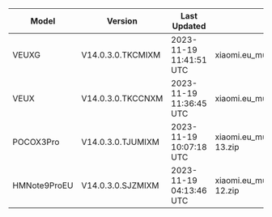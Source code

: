 | Model | Version | Last Updated | File Name | Size | Download Link |
| ---- | ---- | ---- | ---- | ---- | ---- |
| VEUXG | V14.0.3.0.TKCMIXM | 2023-11-19 11:41:51 UTC | xiaomi.eu_multi_VEUXG_V14.0.3.0.TKCMIXM_v14-13.zip | 4.2 GB | [SourceForge](https://sourceforge.net/projects/xiaomi-eu-multilang-miui-roms/files/xiaomi.eu/MIUI-STABLE-RELEASES/MIUIv14/xiaomi.eu_multi_VEUXG_V14.0.3.0.TKCMIXM_v14-13.zip/download) |
| VEUX | V14.0.3.0.TKCCNXM | 2023-11-19 11:36:45 UTC | xiaomi.eu_multi_VEUX_V14.0.3.0.TKCCNXM_v14-13.zip | 4.2 GB | [SourceForge](https://sourceforge.net/projects/xiaomi-eu-multilang-miui-roms/files/xiaomi.eu/MIUI-STABLE-RELEASES/MIUIv14/xiaomi.eu_multi_VEUX_V14.0.3.0.TKCCNXM_v14-13.zip/download) |
| POCOX3Pro | V14.0.3.0.TJUMIXM | 2023-11-19 10:07:18 UTC | xiaomi.eu_multi_POCOX3Pro_V14.0.3.0.TJUMIXM_v14-13.zip | 4.0 GB | [SourceForge](https://sourceforge.net/projects/xiaomi-eu-multilang-miui-roms/files/xiaomi.eu/MIUI-STABLE-RELEASES/MIUIv14/xiaomi.eu_multi_POCOX3Pro_V14.0.3.0.TJUMIXM_v14-13.zip/download) |
| HMNote9ProEU | V14.0.3.0.SJZMIXM | 2023-11-19 04:13:46 UTC | xiaomi.eu_multi_HMNote9ProEU_V14.0.3.0.SJZMIXM_v14-12.zip | 3.6 GB | [SourceForge](https://sourceforge.net/projects/xiaomi-eu-multilang-miui-roms/files/xiaomi.eu/MIUI-STABLE-RELEASES/MIUIv14/xiaomi.eu_multi_HMNote9ProEU_V14.0.3.0.SJZMIXM_v14-12.zip/download) |
